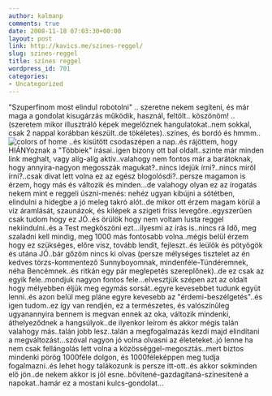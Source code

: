 ```yaml
---
author: kalmanp
comments: true
date: 2008-11-18 07:03:30+00:00
layout: post
link: http://kavics.me/szines-reggel/
slug: szines-reggel
title: színes reggel
wordpress_id: 701
categories:
- Uncategorized
---
```



"Szuperfinom most elindul robotolni" .. szeretne nekem segíteni, és már maga a gondolat kisugárzás működik, használ, feltölt.. köszönöm! .. (szeretem mikor illusztráló képek megelőznek hangulatokat..nem sokkal, csak 2 nappal korábban készült..de tökéletes)..színes, és bordó és hmmm.. ![colors of home](http://farm4.static.flickr.com/3018/3040582674_77128629f7_m.jpg) ..és kisütött csodaszépen a nap..és rájöttem, hogy HIÁNYoznak a "Többiek" írásai..igen bizony ott bal oldalt..szinte már minden link meghalt, vagy alíg-alíg aktív..valahogy nem fontos már a barátoknak, hogy annyira-nagyon megosszák magukat?..nincs idejük írni?..nincs miről írni?..csak divat lett volna ez az egész blogolósdi?..persze magamon is érzem, hogy más és változik és minden...de valahogy olyan ez az írogatás nekem mint e reggeli úszni-menés: nehéz ugyan kibújni a sötétben, elindulni a hidegbe a jó meleg takró alót..de mikor ott érzem magam körül a víz áramlását, szaunázok, és kilépek a szigeti friss levegőre..egyszerűen csak tudom hogy ez JÓ..és örülök hogy nem voltam lusta reggel nekiindulni..és a Test megköszöni ezt...ilyesmi az írás is..nincs rá Idő, meg szaladni kell mindig, meg 1000 más fontosabb volna..mégis belül érzem hogy ez szükséges, előre visz, tovább lendít, fejleszt..és leülök és pötyögök és utána JÓ..bár gőzöm nincs ki olvas (persze mélységes tisztelet az én kedves törzs-kommentező Sunnyboyomnak, mindenféle-Tündéremnek, néha Bencémnek..és ritkán egy pár meglepetés szereplőnek)..de ez csak az egyik fele..mondjuk nagyon fontos fele...elvesztjük szépen azt az oldalt hogy mélyebben éljük meg egymás sorsát..egyre kevesebbet tudunk együt lenni..és azon belül meg pláne egyre kevesebb az "érdemi-beszélgetés"..és igen tudom..ez így van rendjén, ez a természetes, és valószínűleg ugyanannyira bennem is megvan ennek az oka, változik mindenki, áthelyeződnek a hangsúlyok..de ilyenkor leírom és akkor mégis talán valahogy más..talán jobb lesz..talán a megfogalmazás kezdi majd elindítani a megváltozást...szóval nagyon jó volna olvasni az életeteket..jó lenne ha nem csak fellángolás lett volna a közösséggel-megosztás..mert biztos mindenki pörög 1000féle dolgon, és 1000féleképpen meg tudja fogalmazni..és lehet hogy talákozunk is persze itt-ott..és akkor sokminden elő jön..de nekem akkor is jól esne..bővítené-gazdagítaná-színesítené a napokat..hamár ez a mostani kulcs-gondolat...

